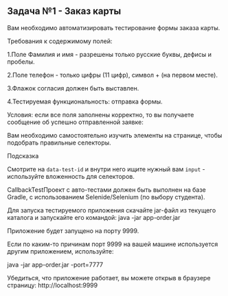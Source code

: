 ## Задача №1 - Заказ карты

Вам необходимо автоматизировать тестирование формы заказа карты.

Требования к содержимому полей:

1.Поле Фамилия и имя - разрешены только русские буквы, дефисы и пробелы.

2.Поле телефон - только цифры (11 цифр), символ + (на первом месте).

3.Флажок согласия должен быть выставлен.

4.Тестируемая функциональность: отправка формы.

Условия: если все поля заполнены корректно, то вы получаете сообщение об успешно отправленной заявке:

Вам необходимо самостоятельно изучить элементы на странице, чтобы подобрать правильные селекторы.

Подсказка

Смотрите на `data-test-id` и внутри него ищите нужный вам `input` - используйте вложенность для селекторов.

CallbackTestПроект с авто-тестами должен быть выполнен на базе Gradle, с использованием Selenide/Selenium (по выбору студента).

Для запуска тестируемого приложения скачайте jar-файл из текущего каталога и запускайте его командой: java -jar app-order.jar

Приложение будет запущено на порту 9999.

Если по каким-то причинам порт 9999 на вашей машине используется другим приложением, используйте:

java -jar app-order.jar -port=7777

Убедиться, что приложение работает, вы можете открыв в браузере страницу: http://localhost:9999